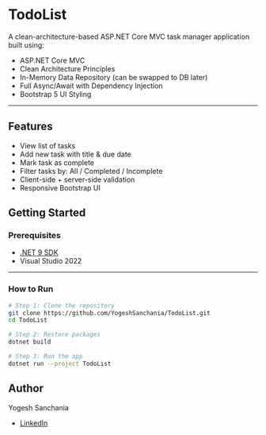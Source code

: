 # TodoList

A clean-architecture-based ASP.NET Core MVC task manager application built using:

- ASP.NET Core MVC
- Clean Architecture Principles
- In-Memory Data Repository (can be swapped to DB later)
- Full Async/Await with Dependency Injection
- Bootstrap 5 UI Styling

---

## Features

- View list of tasks
- Add new task with title & due date
- Mark task as complete
- Filter tasks by: All / Completed / Incomplete
- Client-side + server-side validation
- Responsive Bootstrap UI



## Getting Started

### Prerequisites

- [.NET 9 SDK](https://dotnet.microsoft.com/en-us/download/dotnet/9.0)
- Visual Studio 2022

---

### How to Run

```bash
# Step 1: Clone the repository
git clone https://github.com/YogeshSanchania/TodoList.git
cd TodoList

# Step 2: Restore packages
dotnet build

# Step 3: Run the app
dotnet run --project TodoList
```

## Author
Yogesh Sanchania
- [LinkedIn](https://www.linkedin.com/in/yogesh-sanchania/)



